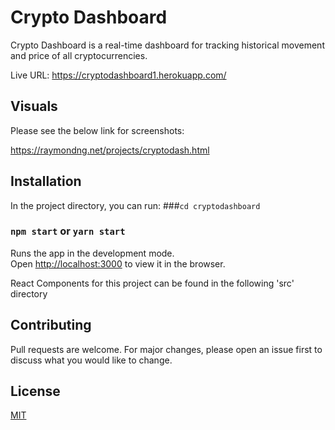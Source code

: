 # Crypto Dashboard
Crypto Dashboard is a real-time dashboard for tracking historical movement and price of all cryptocurrencies.

Live URL: https://cryptodashboard1.herokuapp.com/

## Visuals
Please see the below link for screenshots:

https://raymondng.net/projects/cryptodash.html

## Installation
In the project directory, you can run:
###`cd cryptodashboard`
### `npm start` or `yarn start`

Runs the app in the development mode.\
Open [http://localhost:3000](http://localhost:3000) to view it in the browser.


React Components for this project can be found in the following 'src' directory

## Contributing
Pull requests are welcome. For major changes, please open an issue first to discuss what you would like to change.

## License
[MIT](https://choosealicense.com/licenses/mit/)
